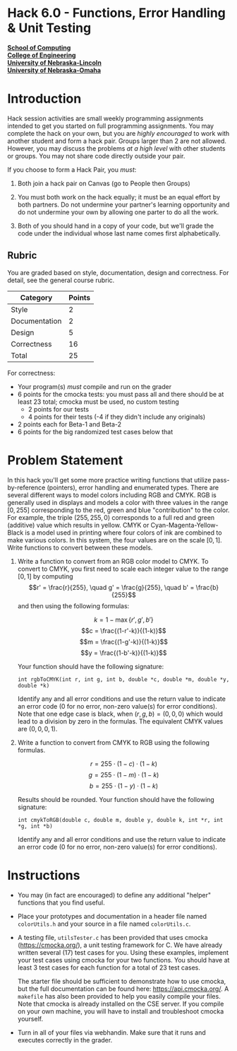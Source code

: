 # Hack 6.0 - Functions, Error Handling & Unit Testing
**[School of Computing](https://computing.unl.edu/)**  
**[College of Engineering](https://engineering.unl.edu/)**  
**[University of Nebraska-Lincoln](https://unl.edu)**  
**[University of Nebraska-Omaha](https://http://unomaha.edu/)**  

# Introduction

Hack session activities are small weekly programming assignments
intended to get you started on full programming assignments. You may
complete the hack on your own, but you are *highly encouraged* to work
with another student and form a hack pair. Groups larger than 2 are not
allowed. However, you may discuss the problems *at a high level* with
other students or groups. You may not share code directly outside your
pair.

If you choose to form a Hack Pair, you *must*:

1.  Both join a hack pair on Canvas (go to People then Groups)

2.  You must both work on the hack equally; it must be an equal effort
    by both partners. Do not undermine your partner's learning
    opportunity and do not undermine your own by allowing one parter to
    do all the work.

3.  Both of you should hand in a copy of your code, but we'll grade the
    code under the individual whose last name comes first alphabetically.

## Rubric

You are graded based on style, documentation, design and correctness.
For detail, see the general course rubric.

| Category      | Points |
|---------------|--------|
| Style         | 2      |
| Documentation | 2      |
| Design        | 5      |
| Correctness   | 16     |
| Total         | 25     |

For correctness:
 - Your program(s) *must* compile and run on the grader
 - 6 points for the cmocka tests: you must pass all and there should be
   at least 23 total; cmocka must be used, no custom testing
   - 2 points for our tests
   - 4 points for their tests (-4 if they didn't include any originals)
 - 2 points each for Beta-1 and Beta-2
 - 6 points for the big randomized test cases below that

# Problem Statement

In this hack you'll get some more practice writing functions that
utilize pass-by-reference (pointers), error handling and enumerated
types. There are several different ways to model colors including RGB
and CMYK. RGB is generally used in displays and models a color with
three values in the range $[0, 255]$ corresponding to the red, green and
blue "contribution" to the color. For example, the triple
$(255, 255, 0)$ corresponds to a full red and green (additive) value
which results in yellow. CMYK or Cyan-Magenta-Yellow-Black is a model
used in printing where four colors of ink are combined to make various
colors. In this system, the four values are on the scale $[0, 1]$. Write
functions to convert between these models.

1.  Write a function to convert from an RGB color model to CMYK. To
    convert to CMYK, you first need to scale each integer value to the
    range $[0, 1]$ by computing
    $$r' = \frac{r}{255}, \quad g' = \frac{g}{255}, \quad b' = \frac{b}{255}$$
    and then using the following formulas:

    $$k = 1-\max\{r', g', b'\}$$
    $$c = \frac{(1-r'-k)}{(1-k)}$$
    $$m = \frac{(1-g'-k)}{(1-k)}$$
    $$y = \frac{(1-b'-k)}{(1-k)}$$

    Your function should have the following signature:

    `int rgbToCMYK(int r, int g, int b, double *c, double *m, double *y, double *k)`

    Identify any and all error conditions and use the return value to
    indicate an error code (0 for no error, non-zero value(s) for error
    conditions). Note that one edge case is black, when
    $(r,g,b) = (0,0,0)$ which would lead to a division by zero in the
    formulas. The equivalent CMYK values are $(0,0,0,1)$.

2.  Write a function to convert from CMYK to RGB using the following
    formulas.

    $$r = 255 \cdot (1 - c) \cdot (1-k)$$
    $$g = 255 \cdot (1 - m) \cdot (1-k)$$
    $$b = 255 \cdot (1 - y) \cdot (1-k)$$

    Results should be rounded. Your function should have the following signature:

    `int cmykToRGB(double c, double m, double y, double k, int *r, int *g, int *b)`

    Identify any and all error conditions and use the return value to
    indicate an error code (0 for no error, non-zero value(s) for error
    conditions).

# Instructions

-   You may (in fact are encouraged) to define any additional "helper"
    functions that you find useful.

-   Place your prototypes and documentation in a header file named
    `colorUtils.h` and your source in a file named
    `colorUtils.c`.

-   A testing file, `utilsTester.c` has been provided that uses
    cmocka (<https://cmocka.org/>), a unit testing framework for C. We
    have already written several (17) test cases for you. Using these
    examples, implement your test cases using cmocka for your two
    functions. You should have at least 3 test cases for each function
    for a total of 23 test cases.

    The starter file should be sufficient to demonstrate how to use
    cmocka, but the full documentation can be found here:
    <https://api.cmocka.org/>. A `makefile` has also been
    provided to help you easily compile your files. Note that cmocka is
    already installed on the CSE server. If you compile on your own
    machine, you will have to install and troubleshoot cmocka yourself.

-   Turn in all of your files via webhandin.  Make sure that it runs
    and executes correctly in the grader.

